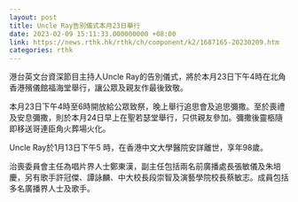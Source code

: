 ```yaml
---
layout: post
title: Uncle Ray告別儀式本月23日舉行
date: 2023-02-09 15:11:33.000000000 +08:00
link: https://news.rthk.hk/rthk/ch/component/k2/1687165-20230209.htm
categories: rthk
---
```


港台英文台資深節目主持人Uncle Ray的告別儀式，將於本月23日下午4時在北角香港殯儀館福海堂舉行，讓公眾及親友作最後致敬。
 
本月23日下午4時至6時開放給公眾致祭，晚上舉行追思會及追思彌撒。至於喪禮及安息彌撒，則於本月24日早上在聖若瑟堂舉行，只供親友參加。彌撒後靈柩隨即移送哥連臣角火葬場火化。
 
Uncle Ray於1月13日下午5 時，在香港中文大學醫院安詳離世，享年98歲。

治喪委員會主任為唱片界人士鄭東漢，副主任包括兩名前廣播處長張敏儀及朱培慶，另有歌手許冠傑、譚詠麟、中大校長段崇智及演藝學院校長蔡敏志。成員包括多名廣播界人士及歌手。

